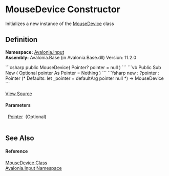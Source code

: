 # MouseDevice Constructor


Initializes a new instance of the <a href="T_Avalonia_Input_MouseDevice">MouseDevice</a> class



## Definition
**Namespace:** <a href="N_Avalonia_Input">Avalonia.Input</a>  
**Assembly:** Avalonia.Base (in Avalonia.Base.dll) Version: 11.2.0

<Tabs groupId="api-code-preview">
<TabItem value="csharp" label="C#">
```csharp
public MouseDevice(
	Pointer? pointer = null
)
```
</TabItem>
<TabItem value="vb" label="VB">
```vb
Public Sub New ( 
	Optional pointer As Pointer = Nothing
)
```
</TabItem>
<TabItem value="fsharp" label="F#">
```fsharp
new : 
        ?pointer : Pointer 
(* Defaults:
        let _pointer = defaultArg pointer null
*)
-> MouseDevice
```
</TabItem>
</Tabs>



<a href="https://github.com/AvaloniaUI/Avalonia/tree/master/src/Avalonia.Base/Input/MouseDevice.cs#L29" title="View the source code">View Source</a>



#### Parameters
<dl><dt>  <a href="T_Avalonia_Input_Pointer">Pointer</a>  (Optional)</dt><dd> </dd></dl>

## See Also


#### Reference
<a href="T_Avalonia_Input_MouseDevice">MouseDevice Class</a>  
<a href="N_Avalonia_Input">Avalonia.Input Namespace</a>  
